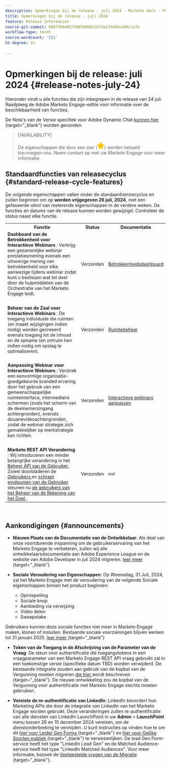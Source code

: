 ```yaml
---
description: Opmerkingen bij de release - juli 2024 - Marketo Docs - Productdocumentatie
title: Opmerkingen bij de release - juli 2024
feature: Release Information
source-git-commit: 9087709e0572687b80022b73a1fde0dca8dc1a7e
workflow-type: tm+mt
source-wordcount: '521'
ht-degree: 1%

---
```


# Opmerkingen bij de release: juli 2024 {#release-notes-july-24}

Hieronder vindt u alle functies die zijn inbegrepen in de release van 24 juli. Raadpleeg de Adobe Marketo Engage-editie voor informatie over de beschikbaarheid van functies.

De Nota&#39;s van de Versie specifiek voor Adobe Dynamic Chat [ kunnen hier ](/help/marketo/release-notes/dynamic-chat.md){target="_blank"} worden gevonden.

>[!AVAILABILITY]
>
>De eigenschappen die door een ster (![ worden aangegeven ster ](assets/yellow-star.png)) worden betaald toe:voegen-ons. Neem contact op met uw Marketo Engage voor meer informatie.

## Standaardfuncties van releasecyclus {#standard-release-cycle-features}

De volgende eigenschappen vallen onder de standaardversiecyclus en zullen beginnen om op **worden vrijgegeven 26 juli, 2024**, met een gefaseerde uitrol van resterende eigenschappen in de verdere weken. De functies en datums van de release kunnen worden gewijzigd. Controleer de status naast elke functie.

<table style="table-layout:auto"> 
 <tbody> 
  <tr> 
   <th style="width:65%">Functie</th> 
   <th style="width:10%">Status</th>
   <th style="width:25%">Documentatie</th>
  </tr>
     <tr> 
   <td><strong> Dashboard van de Betrokkenheid voor Interactieve Webinars </strong>: Verkrijg een gezamenlijke webinar prestatiesmening evenals een uitvoerige mening van betrokkenheid voor elke aanwezige tijdens webinar zodat kunt u beslissen wat tot doel door de hulpmiddelen van de Orchestratie van het Marketo Engage leidt.</td> 
    <td>Verzonden</td>
   <td><a href="/help/marketo/product-docs/demand-generation/events/interactive-webinars/engagement-dashboard.md" target="_blank">Betrokkenheidsdashboard</a></td>
  </tr>
  <tr> 
   <td> </td> 
   <td> </td>
   <td> </td>
  </tr>
  </tr>
     <tr> 
   <td><strong> Beheer van de Zaal voor Interactieve Webinars </strong>: De toegang individuele die ruimten (en maakt wijzigingen indien nodig) worden gecreeerd evenals toegang tot de inhoud en de opname (en ontruim hen indien nodig om opslag te optimaliseren).</td> 
    <td>Verzonden</td>
   <td><a href="/help/marketo/product-docs/demand-generation/events/interactive-webinars/room-management.md" target="_blank">Ruimtebeheer</a></td>
  </tr>
  <tr> 
   <td> </td> 
   <td> </td>
   <td> </td>
  </tr>
  </tr>
     <tr> 
   <td><strong> Aanpassing Webinar voor Interactieve Webinars </strong>: Verstrek een eenvormige organisatie-goedgekeurde branded ervaring door het gebruik van een gemeenschappelijke ruimteinterface, intermediaire schermen (zoals het scherm van de deelnemersingang achtergronden), evenals douanevideoachtergronden, zodat de webinar strategie zich gemakkelijker op merkstrategie kan richten.</td> 
    <td>Verzonden</td>
   <td><a href="/help/marketo/product-docs/demand-generation/events/interactive-webinars/customization.md" target="_blank">Interactieve webinars aanpassen</a></td>
  </tr>
  <tr> 
   <td> </td> 
   <td> </td>
   <td> </td>
  </tr>
  </tr>
     <tr> 
   <td><strong> Marketo REST API Verandering </strong>: Wij introduceren een minder belangrijke verandering in het <a href="https://developers.marketo.com/rest-api/user-management/"> Beheer API van de Gebruiker </a>. Zowel doorbladeren de <a href="https://developers.marketo.com/rest-api/user-management/#browse_users"> Gebruikers </a> en <a href="https://developers.marketo.com/rest-api/user-management/#delete_user"> schrapt eindpunten van de Gebruiker </a> steunen nu <a href="/help/marketo/product-docs/target-account-management/setup-tam/target-account-management-overview.md"> de gebruikers van het Beheer van de Rekening van het Doel </a>.</td> 
   <td>Verzonden</td>
   <td>nvt</td>
  </tr>
 </tbody> 
</table>
<br/>

## Aankondigingen {#announcements}

* **Nieuwe Plaats van de Documentatie van de Ontwikkelaar**: Als deel van onze voortdurende inspanning om de gebruikerservaring van het Marketo Engage te verbeteren, zullen wij alle ontwikkelaarsdocumentatie aan Adobe Experience League en de website van Adobe Developer in juli 2024 migreren. [ leer meer ](https://nation.marketo.com/t5/employee-blogs/new-developer-documentation-website/ba-p/351055) {target="_blank"}

* **Sociale Veroudering van Eigenschappen**: Op Woensdag, 31 Juli, 2024, zal het Marketo Engage met de veroudering van de volgende Sociale eigenschappen binnen het product beginnen:

   * Opiniepeiling
   * Sociale knop
   * Aanbieding via verwijzing
   * Video delen
   * Sweepstake

Gebruikers kunnen deze sociale functies niet meer in Marketo Engage maken, klonen of insluiten. Bestaande sociale voorzieningen blijven werken tot 31 januari 2025. [ leer meer ](https://nation.marketo.com/t5/employee-blogs/marketo-engage-social-features-deprecation/ba-p/351977) {target="_blank"}

* **Token van de Toegang in de Afschrijving van de Parameter van de Vraag**: De steun voor authentificatie die toegangstokens in een vraagparameter van een Marketo Engage REST API vraag gebruikt zal in een toekomstige versie (specifieke datum TBD) worden verwijderd. De bestaande integratie zouden aan gebruik van de kopbal van de Vergunning moeten migreren [ die hier ](https://developers.marketo.com/rest-api/authentication/) wordt beschreven {target="_blank"}. De nieuwe ontwikkeling zou de kopbal van de Vergunning voor authentificatie met Marketo Engage slechts moeten gebruiken.

* **Vereiste de re-authentificatie van LinkedIn**: LinkedIn bevordert hun Marketing APIs die door de integratie van LinkedIn van het Marketo Engage worden gebruikt. Deze veranderingen zullen re-authentificatie van alle diensten van LinkedIn LaunchPoint in uw **Admin** > **LaunchPoint** menu tussen 26 en 15 december 2024 vereisen, om de dienstonderbreking te vermijden. U kunt instructies op vinden hoe te om dit [ hier voor Leider Gen Forms ](/help/marketo/product-docs/demand-generation/social/social-functions/set-up-linkedin-lead-gen-forms.md){target="_blank"} en [ hier voor Gelijke Soorten publiek ](/help/marketo/product-docs/demand-generation/ad-network-integrations/add-linkedin-matched-audiences-as-a-launchpoint-service.md){target="_blank"} te verwezenlijken. De lead Gen Form-service heeft het type &quot;LinkedIn Lead Gen&quot; en de Matched Audience-service heeft het type &quot;LinkedIn Matched Audiences&quot;. Voor meer informatie, bezoek de [ Veelgestelde vragen van de Migratie ](https://nation.marketo.com/t5/employee-blogs/linkedin-re-authentication-required/ba-p/347794) {target="_blank"}.
